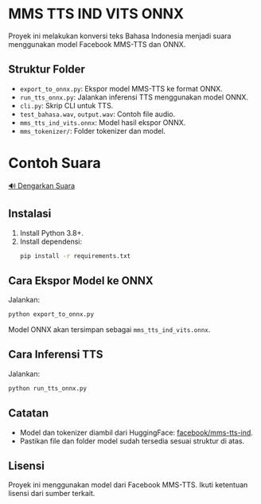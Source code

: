 # MMS TTS IND VITS ONNX

Proyek ini melakukan konversi teks Bahasa Indonesia menjadi suara menggunakan model Facebook MMS-TTS dan ONNX.

## Struktur Folder
- `export_to_onnx.py`: Ekspor model MMS-TTS ke format ONNX.
- `run_tts_onnx.py`: Jalankan inferensi TTS menggunakan model ONNX.
- `cli.py`: Skrip CLI untuk TTS.
- `test_bahasa.wav`, `output.wav`: Contoh file audio.
- `mms_tts_ind_vits.onnx`: Model hasil ekspor ONNX.
- `mms_tokenizer/`: Folder tokenizer dan model.

# Contoh Suara
[🔊 Dengarkan Suara]([path/to/suara.mp3](https://github.com/irev/mms-tts-ind-onnx/blob/main/output.wav))


## Instalasi
1. Install Python 3.8+.
2. Install dependensi:
   ```bash
   pip install -r requirements.txt
   ```

## Cara Ekspor Model ke ONNX
Jalankan:
```bash
python export_to_onnx.py
```
Model ONNX akan tersimpan sebagai `mms_tts_ind_vits.onnx`.

## Cara Inferensi TTS
Jalankan:
```bash
python run_tts_onnx.py
```

## Catatan
- Model dan tokenizer diambil dari HuggingFace: [facebook/mms-tts-ind](https://huggingface.co/facebook/mms-tts-ind).
- Pastikan file dan folder model sudah tersedia sesuai struktur di atas.

## Lisensi
Proyek ini menggunakan model dari Facebook MMS-TTS. Ikuti ketentuan lisensi dari sumber terkait.
